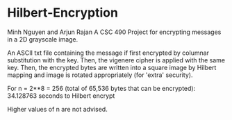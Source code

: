 # Hilbert-Encryption
Minh Nguyen and Arjun Rajan
A CSC 490 Project for encrypting messages in a 2D grayscale image.

An ASCII txt file containing the message if first encrypted by columnar substitution with the key.
Then, the vigenere cipher is applied with the same key.
Then, the encrypted bytes are written into a square image by Hilbert mapping and image is rotated appropriately (for 'extra' security).

For n = 2**8 = 256 (total of 65,536 bytes that can be encrypted): 34.128763 seconds to Hilbert encrypt

Higher values of n are not advised.